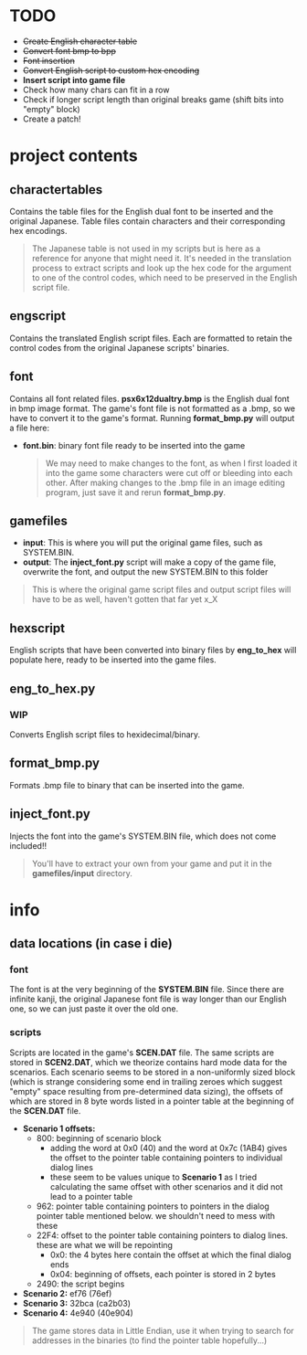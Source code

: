 # TODO

- ~~Create English character table~~
- ~~Convert font bmp to bpp~~
- ~~Font insertion~~
- ~~Convert English script to custom hex encoding~~
- **Insert script into game file**
- Check how many chars can fit in a row
- Check if longer script length than original breaks game (shift bits into "empty" block)
- Create a patch!

# project contents


## charactertables

Contains the table files for the English dual font to be inserted and the original Japanese. Table files contain characters and their corresponding hex encodings. 
>The Japanese table is not used in my scripts but is here as a reference for anyone that might need it.
>It's needed in the translation process to extract scripts and look up the hex code for the argument to one of the control codes, which need to be preserved in the English script file.

## engscript

Contains the translated English script files. Each are formatted to retain the control codes from the original Japanese scripts' binaries. 

## font

Contains all font related files. **psx6x12dualtry.bmp** is the English dual font in bmp image format. The game's font file is not formatted as a .bmp, so we have to convert it to the game's format. 
Running **format_bmp.py** will output a file here:

- **font.bin**: binary font file ready to be inserted into the game

  >We may need to make changes to the font, as when I first loaded it into the game some characters were cut off or bleeding into each other.
  >After making changes to the .bmp file in an image editing program, just save it and rerun **format_bmp.py**.

## gamefiles

- **input**: This is where you will put the original game files, such as SYSTEM.BIN.
- **output**: The **inject_font.py** script will make a copy of the game file, overwrite the font, and output the new SYSTEM.BIN to this folder

 >This is where the original game script files and output script files will have to be as well, haven't gotten that far yet x_X

## hexscript

English scripts that have been converted into binary files by **eng_to_hex** will populate here, ready to be inserted into the game files.

## eng_to_hex.py

### WIP

Converts English script files to hexidecimal/binary.

## format_bmp.py

Formats .bmp file to binary that can be inserted into the game.

## inject_font.py

Injects the font into the game's SYSTEM.BIN file, which does not come included!! 
>You'll have to extract your own from your game and put it in the **gamefiles/input** directory.

# info

## data locations (in case i die)

### font
The font is at the very beginning of the **SYSTEM.BIN** file. Since there are infinite kanji, the original Japanese font file is way longer than our English one, so we can just paste it over the old one.

### scripts
Scripts are located in the game's **SCEN.DAT** file. The same scripts are stored in **SCEN2.DAT**, which we theorize contains hard mode data for the scenarios. Each scenario seems to be stored in a non-uniformly sized block (which is strange considering some end in trailing zeroes which suggest "empty" space resulting from pre-determined data sizing), the offsets of which are stored in 8 byte words listed in a pointer table at the beginning of the **SCEN.DAT** file. 

- **Scenario 1 offsets:**
  - 800: beginning of scenario block
    - adding the word at 0x0 (40) and the word at 0x7c (1AB4) gives the offset to the pointer table containing pointers to individual dialog lines
    - these seem to be values unique to **Scenario 1** as I tried calculating the same offset with other scenarios and it did not lead to a pointer table
  - 962: pointer table containing pointers to pointers in the dialog pointer table mentioned below. we shouldn't need to mess with these
  - 22F4: offset to the pointer table containing pointers to dialog lines. these are what we will be repointing
    - 0x0: the 4 bytes here contain the offset at which the final dialog ends   
    - 0x04: beginning of offsets, each pointer is stored in 2 bytes
  - 2490: the script begins
- **Scenario 2:** ef76 (76ef)
- **Scenario 3:** 32bca (ca2b03)
- **Scenario 4:** 4e940 (40e904)
> The game stores data in Little Endian, use it when trying to search for addresses in the binaries (to find the pointer table hopefully...)

